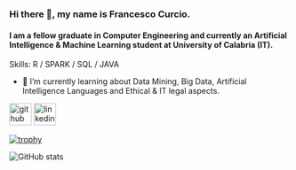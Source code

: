 ### Hi there 👋, my name is Francesco Curcio.
#### I am a fellow graduate in Computer Engineering and currently an Artificial Intelligence & Machine Learning student at University of Calabria (IT).

Skills: R / SPARK / SQL / JAVA

- 🌱 I’m currently learning about Data Mining, Big Data, Artificial Intelligence Languages and Ethical & IT legal aspects. 


[<img src='https://cdn.jsdelivr.net/npm/simple-icons@3.0.1/icons/github.svg' alt='github' height='40'>](https://github.com/francescoocurcio)  [<img src='https://cdn.jsdelivr.net/npm/simple-icons@3.0.1/icons/linkedin.svg' alt='linkedin' height='40'>](https://www.linkedin.com/in/francesco-curcio/)  

[![trophy](https://github-profile-trophy.vercel.app/?username=francescoocurcio)](https://github.com/ryo-ma/github-profile-trophy)

![GitHub stats](https://github-readme-stats.vercel.app/api?username=francescoocurcio&show_icons=true)  

